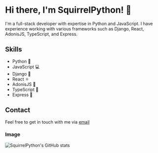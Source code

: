 # Hi there, I'm SquirrelPython! 👋

I'm a full-stack developer with expertise in Python and JavaScript. I have experience working with various frameworks such as Django, React, AdonisJS, TypeScript, and Express. 

## Skills

- Python 🐍
- JavaScript 💻
- Django 🎉
- React ⚛️
- AdonisJS 🌟
- TypeScript 📜
- Express 🚀

## Contact

Feel free to get in touch with me via [email](mailto:squirrelpyython@gmail.com)

### Image

![SquirrelPython's GitHub stats](https://github-readme-stats.vercel.app/api?username=squirrelpython&show_icons=true&theme=radical)
